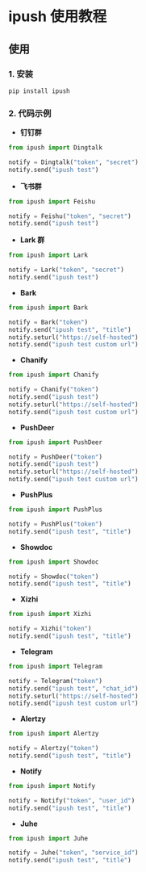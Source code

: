 # ipush 使用教程

## 使用

### 1. 安装

```python
pip install ipush
```

### 2. 代码示例

- **钉钉群**

```python
from ipush import Dingtalk

notify = Dingtalk("token", "secret")
notify.send("ipush test")
```

- **飞书群**

```python
from ipush import Feishu

notify = Feishu("token", "secret")
notify.send("ipush test")
```

- **Lark 群**

```python
from ipush import Lark

notify = Lark("token", "secret")
notify.send("ipush test")
```

- **Bark**

```python
from ipush import Bark

notify = Bark("token")
notify.send("ipush test", "title")
notify.seturl("https://self-hosted")
notify.send("ipush test custom url")
```

- **Chanify**

```python
from ipush import Chanify

notify = Chanify("token")
notify.send("ipush test")
notify.seturl("https://self-hosted")
notify.send("ipush test custom url")
```

- **PushDeer**

```python
from ipush import PushDeer

notify = PushDeer("token")
notify.send("ipush test")
notify.seturl("https://self-hosted")
notify.send("ipush test custom url")
```

- **PushPlus**

```python
from ipush import PushPlus

notify = PushPlus("token")
notify.send("ipush test", "title")
```

- **Showdoc**

```python
from ipush import Showdoc

notify = Showdoc("token")
notify.send("ipush test", "title")
```

- **Xizhi**

```python
from ipush import Xizhi

notify = Xizhi("token")
notify.send("ipush test", "title")
```

- **Telegram**

```python
from ipush import Telegram

notify = Telegram("token")
notify.send("ipush test", "chat_id")
notify.seturl("https://self-hosted")
notify.send("ipush test custom url")
```

- **Alertzy**

```python
from ipush import Alertzy

notify = Alertzy("token")
notify.send("ipush test", "title")
```

- **Notify**

```python
from ipush import Notify

notify = Notify("token", "user_id")
notify.send("ipush test", "title")
```

- **Juhe**

```python
from ipush import Juhe

notify = Juhe("token", "service_id")
notify.send("ipush test", "title")
```
